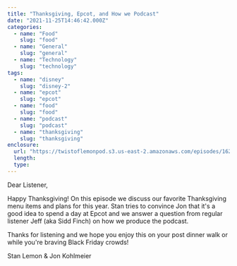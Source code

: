 ```yaml
---
title: "Thanksgiving, Epcot, and How we Podcast"
date: "2021-11-25T14:46:42.000Z"
categories:
  - name: "Food"
    slug: "food"
  - name: "General"
    slug: "general"
  - name: "Technology"
    slug: "technology"
tags:
  - name: "disney"
    slug: "disney-2"
  - name: "epcot"
    slug: "epcot"
  - name: "food"
    slug: "food"
  - name: "podcast"
    slug: "podcast"
  - name: "thanksgiving"
    slug: "thanksgiving"
enclosure:
  url: "https://twistoflemonpod.s3.us-east-2.amazonaws.com/episodes/162-lwatol-20211125.mp3"
  length:
  type:
---
```


Dear Listener,

Happy Thanksgiving! On this episode we discuss our favorite Thanksgiving menu items and plans for this year. Stan tries to convince Jon that it's a good idea to spend a day at Epcot and we answer a question from regular listener Jeff (aka Sidd Finch) on how we produce the podcast.

Thanks for listening and we hope you enjoy this on your post dinner walk or while you're braving Black Friday crowds!

Stan Lemon & Jon Kohlmeier

